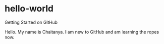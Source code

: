 # hello-world
Getting Started on GitHub

Hello. My name is Chaitanya. 
I am new to GitHub and am learning the ropes now.
